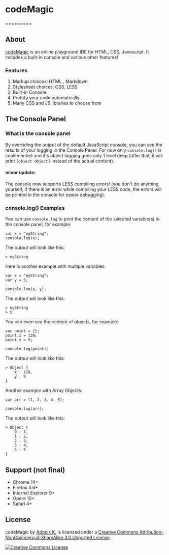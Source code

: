 # codeMagic

=========

## About

[codeMagic](http://codemagic.gr) is an online playground IDE for HTML, CSS, Javascript. It includes a built-in console and various other features!

### Features

1. Markup choices: HTML , Markdown
2. Stylesheet choices: CSS, LESS
3. Built-in Console
4. Prettify your code automatically
5. Many CSS and JS libraries to choose from



## The Console Panel

### What is the console panel

By overriding the output of the default JavaScript console, you can see the results of your logging in the Console Panel. For now only `console.log()` is implemented and it's object logging goes only 1 level deep (after that, it will print `[object Object]` instead of the actual content).

#### minor update:

The console now supports LESS compiling errors! (you don't do anything yourself, if there is an error while compiling your LESS code, the errors will be printed in the console for easier debugging).

### console.log() Examples

You can use `console.log` to print the content of the selected variable(s) in the console panel, for example:

    var x = "myString";
    console.log(x);

The output will look like this:

    > myString

Here is another example with multiple variables:

    var x = "myString";
    var y = 5;
    
    console.log(x, y);

The output will look like this:

    > myString
    > 5

You can even see the content of objects, for example:

    var point = {};
    point.x = 120;
    point.y = 9;
    
    console.log(point);

The output will look like this:

    > Object {
        x : 120,
        y : 9
    }

Another example with Array Objects:

    var arr = [1, 2, 3, 4, 5];
    
    console.log(arr);

The output will look like this:

    > Object {
        0 : 1,
        1 : 2,
        2 : 3,
        3 : 4,
        4 : 5
    }


## Support (not final)

* Chrome 14+
* Firefox 3.6+
* Internet Explorer 9+
* Opera 10+
* Safari 4+

## License

codeMagic by [Adonis K.](http://varemenos.com) is licensed under a [Creative Commons Attribution-NonCommercial-ShareAlike 3.0 Unported License](http://creativecommons.org/licenses/by-nc-sa/3.0/deed.en_US).

[![Creative Commons License](http://i.creativecommons.org/l/by-nc-sa/3.0/88x31.png)](http://creativecommons.org/licenses/by-nc-sa/3.0/deed.en_US)
